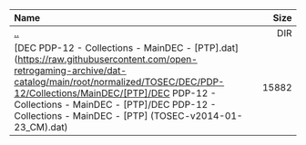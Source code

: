 |Name|Size|
|:---|---:|
|[..](../index.html)|DIR|
|[DEC PDP-12 - Collections - MainDEC - [PTP].dat](https://raw.githubusercontent.com/open-retrogaming-archive/dat-catalog/main/root/normalized/TOSEC/DEC/PDP-12/Collections/MainDEC/[PTP]/DEC PDP-12 - Collections - MainDEC - [PTP]/DEC PDP-12 - Collections - MainDEC - [PTP] (TOSEC-v2014-01-23_CM).dat)|15882|
